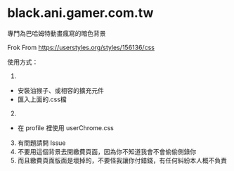 # black.ani.gamer.com.tw
專門為巴哈姆特動畫瘋寫的暗色背景

Frok From https://userstyles.org/styles/156136/css

使用方式：

1.
- 安裝油猴子、或相容的擴充元件
- 匯入上面的.css檔

2.
- 在 profile 裡使用 userChrome.css


3. 有問題請開 Issue
4. 不要用這個背景去開繳費頁面，因為你不知道我會不會偷偷側錄你
5. 而且繳費頁面版面是壞掉的，不要怪我讓你付錯錢，有任何糾紛本人概不負責
